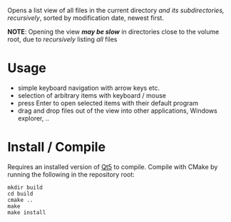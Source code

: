 Opens a list view of all files in the current directory *and its subdirectories, recursively*, sorted by modification date, newest first.

**NOTE**: Opening the view ***may be slow*** in directories close to the volume root, due to *recursively* listing *all* files

# Usage
- simple keyboard navigation with arrow keys etc.
- selection of arbitrary items with keyboard / mouse
- press Enter to open selected items with their default program
- drag and drop files out of the view into other applications, Windows explorer, ..

# Install / Compile

Requires an installed version of [Qt5](https://www.qt.io/) to compile. Compile with CMake by running the following in the repository root:
```
mkdir build
cd build
cmake ..
make
make install
```
